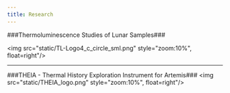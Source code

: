 ```yaml
---
title: Research
---
```


###Thermoluminescence Studies of Lunar Samples###

<img src="static/TL-Logo4_c_circle_sml.png" style="zoom:10%", float=right"/>

------

###THEIA - Thermal History Exploration Instrument for Artemis###
<img src="static/THEIA_logo.png" style="zoom:10%", float=right"/>



